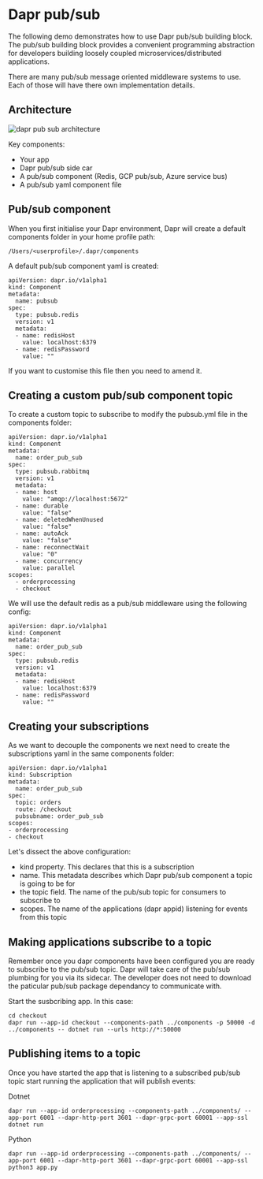 # Dapr pub/sub

The following demo demonstrates how to use Dapr pub/sub building block.
The pub/sub building block provides a convenient programming abstraction
for developers building loosely coupled microservices/distributed applications.

There are many pub/sub message oriented middleware systems to use. Each of those
will have there own implementation details.


## Architecture

![dapr pub sub architecture](https://docs.dapr.io/images/pubsub-overview-components.png)

Key components:

* Your app
* Dapr pub/sub side car
* A pub/sub component (Redis, GCP pub/sub, Azure service bus)
* A pub/sub yaml component file


## Pub/sub component

When you first initialise your Dapr environment, Dapr will create a default components folder in your
home profile path:

```
/Users/<userprofile>/.dapr/components
```

A default pub/sub component yaml is created:

```
apiVersion: dapr.io/v1alpha1
kind: Component
metadata:
  name: pubsub
spec:
  type: pubsub.redis
  version: v1
  metadata:
  - name: redisHost
    value: localhost:6379
  - name: redisPassword
    value: ""
```

If you want to customise this file then you need to amend it.

## Creating a custom pub/sub component topic

To create a custom topic to subscribe to modify the pubsub.yml file in the components folder:

```
apiVersion: dapr.io/v1alpha1
kind: Component
metadata:
  name: order_pub_sub
spec:
  type: pubsub.rabbitmq
  version: v1
  metadata:
  - name: host
    value: "amqp://localhost:5672"
  - name: durable
    value: "false"
  - name: deletedWhenUnused
    value: "false"
  - name: autoAck
    value: "false"
  - name: reconnectWait
    value: "0"
  - name: concurrency
    value: parallel
scopes:
  - orderprocessing
  - checkout

```
We will use the default redis as a pub/sub middleware using the following config:

```
apiVersion: dapr.io/v1alpha1
kind: Component
metadata:
  name: order_pub_sub
spec:
  type: pubsub.redis
  version: v1
  metadata:
  - name: redisHost
    value: localhost:6379
  - name: redisPassword
    value: ""
```

## Creating your subscriptions

As we want to decouple the components we next need to create the subscriptions yaml in the same
components folder:

```
apiVersion: dapr.io/v1alpha1
kind: Subscription
metadata:
  name: order_pub_sub
spec:
  topic: orders
  route: /checkout
  pubsubname: order_pub_sub
scopes:
- orderprocessing
- checkout

```

Let's dissect the above configuration:

* kind property. This declares that this is a subscription
* name. This metadata describes which Dapr pub/sub component a topic is going to be for
* the topic field. The name of the pub/sub topic for consumers to subscribe to
* scopes. The name of the applications (dapr appid) listening for events from this topic

## Making applications subscribe to a topic

Remember once you dapr components have been configured you are ready to subscribe 
to the pub/sub topic. Dapr will take care of the pub/sub plumbing for you via
its sidecar. The developer does not need to download the paticular pub/sub package
dependancy to communicate with.


Start the susbcribing app. In this case:
```
cd checkout
dapr run --app-id checkout --components-path ../components -p 50000 -d ../components -- dotnet run --urls http://*:50000

```

## Publishing items to a topic

Once you have started the app that is listening to a subscribed pub/sub topic start running the 
application that will publish events:

Dotnet
```
dapr run --app-id orderprocessing --components-path ../components/ --app-port 6001 --dapr-http-port 3601 --dapr-grpc-port 60001 --app-ssl dotnet run
```

Python
```
dapr run --app-id orderprocessing --components-path ../components/ --app-port 6001 --dapr-http-port 3601 --dapr-grpc-port 60001 --app-ssl python3 app.py
```